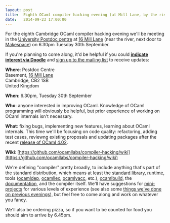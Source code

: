 ```yaml
---
layout: post
title:  Eighth OCaml compiler hacking evening (at Mill Lane, by the river)
date:   2014-09-23 17:00:00
---
```


For the eighth Cambridge OCaml compiler hacking evening we'll be meeting in the [University Postdoc centre](http://www.cam.ac.uk/news/first-ever-postdoc-centre-is-new-home-for-research-staff) at [16 Mill Lane](https://goo.gl/maps/cZXev) (near the river, next door to [Makespace](http://makespace.org/space/)) on 6.30pm Tuesday 30th September.

If you're planning to come along, it'd be helpful if you could [**indicate interest via Doodle**](http://doodle.com/svwkevcs5p2xs8n8) and [sign up to the mailing list](http://lists.ocaml.org/listinfo/cam-compiler-hacking) to receive updates:

**Where**:
  Postdoc Centre  
  Basement, [16 Mill Lane](https://goo.gl/maps/cZXev)  
  Cambridge, CB2 1SB  
  United Kingdom  

**When**: 6.30pm, Tuesday 30th September

**Who**: anyone interested in improving OCaml. Knowledge of OCaml programming will obviously be helpful, but prior experience of working on OCaml internals isn't necessary.

**What**: fixing bugs, implementing new features, learning about OCaml internals.  This time we'll be focusing on code quality: refactoring, adding test cases, reviewng existing proposals and updating packages after the recent [release of OCaml 4.02](https://sympa.inria.fr/sympa/arc/caml-list/2014-08/msg00127.html).

**Wiki**: [https://github.com/ocamllabs/compiler-hacking/wiki](https://github.com/ocamllabs/compiler-hacking/wiki)

We're defining "compiler" pretty broadly, to include anything that's part of the standard distribution, which means at least the [standard library][stdlib], [runtime][runtime], tools ([ocamldep][ocamldep], [ocamllex][ocamllex], [ocamlyacc][ocamlyacc], etc.), [ocamlbuild][ocamlbuild], the [documentation][ocaml-documentation], and the compiler itself. We'll have suggestions for [mini-projects][things-to-work-on] for various levels of experience (see also some [things we've done on previous evenings][things-worked-on]), but feel free to come along and work on whatever you fancy.

We'll also be ordering pizza, so if you want to be counted for food you should aim to arrive by 6.45pm.

[stdlib]: http://caml.inria.fr/pub/docs/manual-ocaml-4.01/libref/index.html
[runtime]: http://caml.inria.fr/pub/docs/manual-ocaml-4.00/manual024.html
[ocamldep]: http://caml.inria.fr/pub/docs/manual-ocaml-4.01/depend.html
[ocamllex]: http://caml.inria.fr/pub/docs/manual-ocaml-4.00/manual026.html#toc105
[ocamlyacc]: http://caml.inria.fr/pub/docs/manual-ocaml-4.00/manual026.html#toc107
[ocamlbuild]: http://caml.inria.fr/pub/docs/manual-ocaml-4.00/manual032.html
[ocaml-documentation]: http://caml.inria.fr/resources/doc/index.en.html
[things-to-work-on]: https://github.com/ocamllabs/compiler-hacking/wiki/Things-to-work-on
[things-worked-on]: https://github.com/ocamllabs/compiler-hacking/wiki/Things-previously-worked-on

